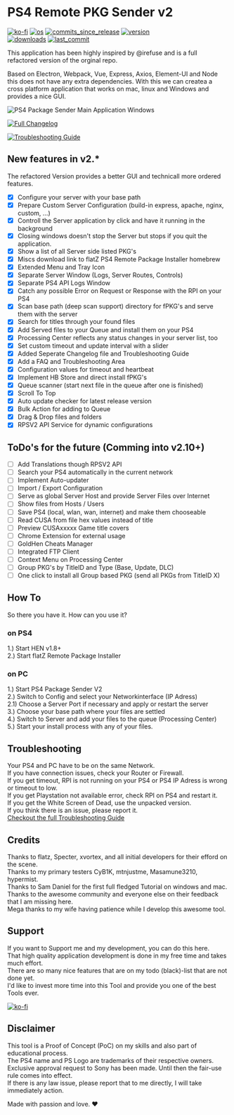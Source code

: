 # PS4 Remote PKG Sender v2  
[![ko-fi](https://img.shields.io/badge/Buy%20me%20a%20Shisha%20on-Ko--fi-red)](https://ko-fi.com/M4M082WK8)
[![os](https://img.shields.io/badge/platform-windows%20%7C%20macos%20%7C%20linux-lightgrey)](https://github.com/Gkiokan/ps4-remote-pkg-sender)
[![commits_since_release](https://img.shields.io/github/commits-since/gkiokan/ps4-remote-pkg-sender/v2.8.0)](https://github.com/Gkiokan/ps4-remote-pkg-sender/releases)
[![version](https://img.shields.io/github/package-json/v/gkiokan/ps4-remote-pkg-sender)](https://github.com/Gkiokan/ps4-remote-pkg-sender/releases)  
[![downloads](https://img.shields.io/github/downloads/gkiokan/ps4-remote-pkg-sender/total)](https://github.com/Gkiokan/ps4-remote-pkg-sender/releases)
[![last_commit](https://img.shields.io/github/last-commit/gkiokan/ps4-remote-pkg-sender)](https://github.com/Gkiokan/ps4-remote-pkg-sender)

This application has been highly inspired by @irefuse and is a full refactored version of the orginal repo.  

Based on Electron, Webpack, Vue, Express, Axios, Element-UI and Node this does not have any extra
dependencies. With this we can createa a cross platform application that works on mac, linux and Windows
and provides a nice GUI.  

![PS4 Package Sender Main Application Windows](https://media.discordapp.net/attachments/933730584721780806/959908370565959750/new_cover_ported.jpg)

[![Full Changelog](https://img.shields.io/badge/Checkout%20-All%20Changelogs-yellow)](Changelog.md)

[![Troubleshooting Guide](https://img.shields.io/badge/Checkout%20-Troubleshooting%20Guide-brightgreen)](Troubleshoot.md)

## New features in v2.*
The refactored Version provides a better GUI and technicall more ordered features.  
- [x] Configure your server with your base path  
- [x] Prepare Custom Server Configuration (build-in express, apache, nginx, custom, ...)  
- [x] Controll the Server application by click and have it running in the background  
- [x] Closing windows doesn't stop the Server but stops if you quit the application.   
- [x] Show a list of all Server side listed PKG's  
- [x] Miscs download link to flatZ PS4 Remote Package Installer homebrew  
- [x] Extended Menu and Tray Icon  
- [x] Separate Server Window (Logs, Server Routes, Controls)  
- [x] Separate PS4 API Logs Window  
- [x] Catch any possible Error on Request or Response with the RPI on your PS4  
- [x] Scan base path (deep scan support) directory for fPKG's and serve them with the server  
- [x] Search for titles through your found files    
- [x] Add Served files to your Queue and install them on your PS4  
- [x] Processing Center reflects any status changes in your server list, too     
- [x] Set custom timeout and update interval with a slider  
- [x] Added Seperate Changelog file and Troubleshooting Guide
- [x] Add a FAQ and Troubleshooting Area  
- [x] Configuration values for timeout and heartbeat  
- [x] Implement HB Store and direct install fPKG's  
- [x] Queue scanner (start next file in the queue after one is finished)  
- [x] Scroll To Top  
- [x] Auto update checker for latest release version 
- [x] Bulk Action for adding to Queue
- [x] Drag & Drop files and folders 
- [x] RPSV2 API Service for dynamic configurations

## ToDo's for the future (Comming into v2.10+)
- [ ] Add Translations though RPSV2 API
- [ ] Search your PS4 automatically in the current network  
- [ ] Implement Auto-updater  
- [ ] Import / Export Configuration  
- [ ] Serve as global Server Host and provide Server Files over Internet   
- [ ] Show files from Hosts / Users
- [ ] Save PS4 (local, wlan, wan, internet) and make them chooseable  
- [ ] Read CUSA from file hex values instead of title  
- [ ] Preview CUSAxxxxx Game title covers  
- [ ] Chrome Extension for external usage  
- [ ] GoldHen Cheats Manager  
- [ ] Integrated FTP Client  
- [ ] Context Menu on Processing Center  
- [ ] Group PKG's by TitleID and Type (Base, Update, DLC)  
- [ ] One click to install all Group based PKG (send all PKGs from TitleID X)  

## How To  
So there you have it. How can you use it?  

### on PS4
1.) Start HEN v1.8+  
2.) Start flatZ Remote Package Installer  

### on PC  
1.) Start PS4 Package Sender V2   
2.) Switch to Config and select your Networkinterface (IP Adress)  
2.1) Choose a Server Port if necessary and apply or restart the server  
3.) Choose your base path where your files are settled  
4.) Switch to Server and add your files to the queue (Processing Center)  
5.) Start your install process with any of your files.  

## Troubleshooting  
Your PS4 and PC have to be on the same Network.  
If you have connection issues, check your Router or Firewall.  
If you get timeout, RPI is not running on your PS4 or PS4 IP Adress is wrong or timeout to low.   
If you get Playstation not available error, check RPI on PS4 and restart it.  
If you get the White Screen of Dead, use the unpacked version.  
If you think there is an issue, please report it.  
[Checkout the full Troubleshooting Guide](Troubleshoot.md)

## Credits
Thanks to flatz, Specter, xvortex, and all initial developers for their efford on the scene.  
Thanks to my primary testers CyB1K, mtnjustme, Masamune3210, hypermist.  
Thanks to Sam Daniel for the first full fledged Tutorial on windows and mac.  
Thanks to the awesome community and everyone else on their feedback that I am missing here.  
Mega thanks to my wife having patience while I develop this awesome tool.  

## Support  
If you want to Support me and my development, you can do this here.  
That high quality application development is done in my free time and takes much effort.  
There are so many nice features that are on my todo (black)-list that are not done yet.  
I'd like to invest more time into this Tool and provide you one of the best Tools ever.  

[![ko-fi](https://ko-fi.com/img/githubbutton_sm.svg)](https://ko-fi.com/M4M082WK8)

## Disclaimer
This tool is a Proof of Concept (PoC) on my skills and also part of educational process.  
The PS4 name and PS Logo are trademarks of their respective owners.  
Exclusive approval request to Sony has been made. Until then the fair-use rule comes into effect.   
If there is any law issue, please report that to me directly, I will take immediately action.  

Made with passion and love.  :heart:
